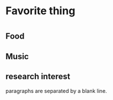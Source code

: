 <h1>Favorite thing<h1>
<h2>Food</h2>
<h2>Music</h2>
<h2>research interest</h2>
<p> paragraphs are separated by a blank line.</p>
